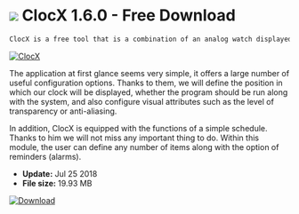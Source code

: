 # ![](https://cdn.softexe.net/static/icon/4/clocx-9993.png) ClocX 1.6.0 - Free Download

```sh
ClocX is a free tool that is a combination of an analog watch displayed on the system desktop and calendar. By default, the user receives nearly 260 different graphic motifs with shields representing, among others, modern watches, retro or street clocks. Nothing prevents you to create a template that suits your preferences.
```
[![ClocX](https://gallery.dpcdn.pl/imgc/Tools/83760/g_-_420x350_1.5_-_xed10e502-b189-4f42-82ee-e0cb2f4f7fda.png)](https://softexe.net/win/system/clock/clocx:aaac.html)

The application at first glance seems very simple, it offers a large number of useful configuration options. Thanks to them, we will define the position in which our clock will be displayed, whether the program should be run along with the system, and also configure visual attributes such as the level of transparency or anti-aliasing.
 
 In addition, ClocX is equipped with the functions of a simple schedule. Thanks to him we will not miss any important thing to do. Within this module, the user can define any number of items along with the option of reminders (alarms).


- **Update:** Jul 25 2018
- **File size:** 19.93 MB

[![Download](https://cdn.softexe.net/static/img/download.png)](https://softexe.net/win/system/clock/clocx:aaac.html)

